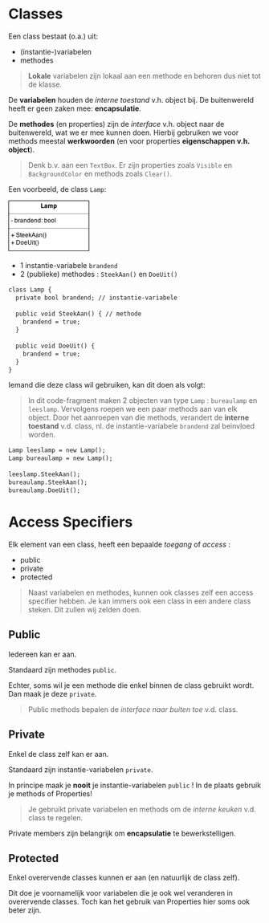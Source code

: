 # Classes

Een class bestaat (o.a.) uit:

- (instantie-)variabelen
- methodes

> **Lokale** variabelen zijn lokaal aan een methode en behoren dus niet
tot de klasse.

De **variabelen** houden de *interne toestand* v.h. object bij.
De buitenwereld heeft er geen zaken mee: **encapsulatie**.

De **methodes** (en properties) zijn de *interface* v.h. object 
naar de buitenwereld, wat we er mee kunnen doen.
Hierbij gebruiken we voor methods meestal **werkwoorden**
(en voor properties **eigenschappen v.h. object**).

> Denk b.v. aan een `TextBox`. Er zijn properties zoals
`Visible` en `BackgroundColor` en methods zoals `Clear()`.

Een voorbeeld, de class `Lamp`:

![Lamp UML class diagram](img/Lamp.png)

- 1 instantie-variabele `brandend`
- 2 (publieke) methodes : `SteekAan()` en `DoeUit()`

```
class Lamp {
  private bool brandend; // instantie-variabele
  
  public void SteekAan() { // methode
    brandend = true;
  }
  
  public void DoeUit() {
    brandend = true;
  }
}
```

Iemand die deze class wil gebruiken, kan dit doen als volgt:

> In dit code-fragment maken 2 objecten van type `Lamp` : `bureaulamp`
en `leeslamp`. Vervolgens roepen we een paar methods aan van elk object.
Door het aanroepen van die methods, verandert de **interne toestand** v.d.
class, nl. de instantie-variabele `brandend` zal beinvloed worden.

```
Lamp leeslamp = new Lamp();
Lamp bureaulamp = new Lamp();

leeslamp.SteekAan();
bureaulamp.SteekAan();
bureaulamp.DoeUit();
```



# Access Specifiers

Elk element van een class, heeft een bepaalde *toegang* of *access* :

- public
- private
- protected

> Naast variabelen en methodes, kunnen ook classes zelf
 een access specifier hebben. Je kan immers
ook een class in een andere class steken. Dit zullen wij zelden doen.


## Public

Iedereen kan er aan.

Standaard zijn methodes `public`.

Echter, soms wil je een methode die enkel binnen de class gebruikt wordt.
Dan maak je deze `private`.

> Public methods bepalen de *interface naar buiten toe* v.d. class.


## Private

Enkel de class zelf kan er aan.

Standaard zijn instantie-variabelen `private`.

In principe maak je **nooit** je instantie-variabelen `public` !
In de plaats gebruik je methods of Properties!

> Je gebruikt private variabelen en methods om de *interne keuken* v.d. class
te regelen.

Private members zijn belangrijk om **encapsulatie** te bewerkstelligen.


## Protected

Enkel overervende classes kunnen er aan (en natuurlijk de class zelf).

Dit doe je voornamelijk voor variabelen die je ook wel veranderen
in overervende classes.
Toch kan het gebruik van Properties hier soms ook beter zijn.

